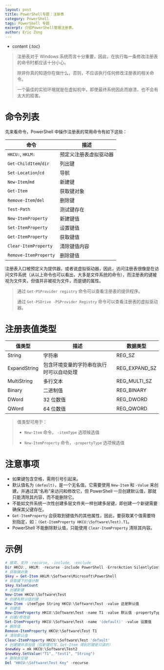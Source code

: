 ```yaml
---
layout: post
title: PowerShell专题：注册表
category: PowerShell
tags: PowerShell 专题
excerpt: 介绍PowerShell管理注册表。
author: Eric Zong
---
```


* content
{:toc}

> 注册表对于 Windows 系统而言十分重要，因此，在执行每一条修改注册表的命令时都应该十分小心。
>
> 除非你真的知道你在做什么，否则，不应该执行任何修改注册表的相关命令。
>
> 一个最佳的实验环境就是在虚拟机中，即使最终系统因此而崩溃，也不会有太大的损害。

# 命令列表

先来看命令，PowerShell 中操作注册表的常用命令有如下这些：

| 命令                  | 描述                   |
| --------------------- | ---------------------- |
| `HKCU:`, `HKLM:`      | 预定义注册表虚拟驱动器 |
| `Get-ChildItem`/`dir` | 列出键                 |
| `Set-Location`/`cd`   | 导航                   |
| `New-Item`/`md`       | 新建键                 |
| `Get-Item`            | 获取键对象             |
| `Remove-Item`/`del`   | 删除键                 |
| `Test-Path`           | 测试键存在             |
| `New-ItemProperty`    | 新建键值               |
| `Set-ItemProperty`    | 设置键值               |
| `Get-ItemProperty`    | 获取键值               |
| `Clear-ItemProperty`  | 清除键值内容           |
| `Remove-ItemProperty` | 删除键值               |

注册表入口被预定义为提供器，或者说虚拟驱动器，因此，访问注册表很像是在访问文件系统（从以上命令也可以看出，大多是文件系统的命令），而注册表的键被视为文件夹，但值并非被视为文件，而是键的属性。

> 通过 `Get-PSProvider registry` 命令可以查看注册表的提供程序。
>
> 通过 `Get-PSDrive -PSProvider Registry` 命令可以查看注册表的虚拟驱动器。

# 注册表值类型

| 值类型       | 描述                                     | 数据类型      |
| ------------ | ---------------------------------------- | ------------- |
| String       | 字符串                                   | REG_SZ        |
| ExpandString | 包含环境变量的字符串在执行时可以自动处理 | REG_EXPAND_SZ |
| MultiString  | 多行文本                                 | REG_MULTI_SZ  |
| Binary       | 二进制值                                 | REG_BINARY    |
| DWord        | 32 位数值                                | REG_DWORD     |
| QWord        | 64 位数值                                | REG_QWORD     |

> 值类型可用于：
>
> * `New-Item` 命令， `-itemType` 选项候选值
>
> * `New-ItemProperty` 命令，`-propertyType` 选项候选值

# 注意事项

* 如果键包含空格，需用引号引起来。
* 默认值名为 `(default)`，是一个无名值。它需要使用 `New-Item` 和 `-Value` 来创建，并通过其“名称”来访问和修改它，但 PowerShell 一旦创建默认值，那就只能清除其内容，而不能删除它。
* 不能如文件系统一次性创建多层文件夹一样创建多层键，即创建一个新键需要确保其父键存在。
* `Get-ItemProperty` 会获取到键值外的其他属性，因此，要获取某个值需要特别指定，如：`(Get-ItemProperty HKCU:\Software\Test).T1`。
* PowerShell 不能删除默认值，只能使用 `Clear-ItemProperty` 清除其内容。

# 示例

```powershell
# 搜索，支持 -recurse, -include, -exclude
Dir HKCU:, HKLM: -recurse -include PowerShell -ErrorAction SilentlyContinue
# 获取键对象
$key = Get-Item HKLM:\Software\Microsoft\PowerShell
# 获取键下的值计数
$key.ValueCount
# 创建新键
New-Item HKCU:\Software\Test
# 创建有默认值的键
New-Item -itemType String HKCU:\Software\Test -value 这是默认值
# 创建值
New-ItemProperty HKCU:\Software\Test -name T1 -value 默认值 -propertyType String
# 创建/修改值
Set-ItemProperty HKCU:\Software\Test -name '(default)' -value 设置值
# 删除值
Remove-ItemProperty HKCU:\Software\Test T1
# 清除默认值
Clear-ItemProperty HKCU:\Software\Test 'default'
# 创建键并添加值（仅新键可写，Get-Item 得到的键是只读的）
$newKey = mk HKCU:\Software\Test2
$newKey.SetValue("T1", "test1", "String")
# 删除非空键
Del "HKCU:\Software\Test Key" -recurse
```

